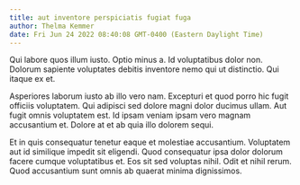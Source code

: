 ```yaml
---
title: aut inventore perspiciatis fugiat fuga
author: Thelma Kemmer
date: Fri Jun 24 2022 08:40:08 GMT-0400 (Eastern Daylight Time)
---
```

Qui labore quos illum iusto. Optio minus a. Id voluptatibus dolor non. Dolorum sapiente voluptates debitis inventore nemo qui ut distinctio. Qui itaque ex et.

 Asperiores laborum iusto ab illo vero nam. Excepturi et quod porro hic fugit officiis voluptatem. Qui adipisci sed dolore magni dolor ducimus ullam. Aut fugit omnis voluptatem est. Id ipsam veniam ipsam vero magnam accusantium et. Dolore at et ab quia illo dolorem sequi.

 Et in quis consequatur tenetur eaque et molestiae accusantium. Voluptatem aut id similique impedit sit eligendi. Quod consequatur ipsa dolor dolorum facere cumque voluptatibus et. Eos sit sed voluptas nihil. Odit et nihil rerum. Quod accusantium sunt omnis ab quaerat minima dignissimos.